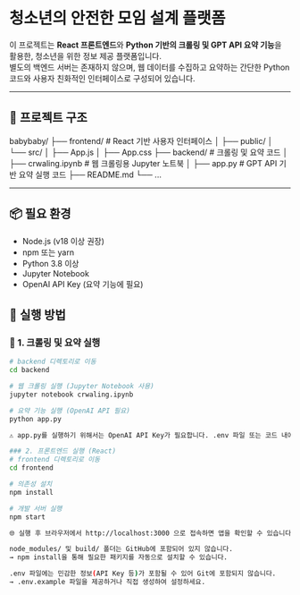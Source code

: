 # 청소년의 안전한 모임 설계 플랫폼

이 프로젝트는 **React 프론트엔드**와 **Python 기반의 크롤링 및 GPT API 요약 기능**을 활용한, 청소년을 위한 정보 제공 플랫폼입니다.  
별도의 백엔드 서버는 존재하지 않으며, 웹 데이터를 수집하고 요약하는 간단한 Python 코드와 사용자 친화적인 인터페이스로 구성되어 있습니다.

---

## 📁 프로젝트 구조



babybaby/
├── frontend/ # React 기반 사용자 인터페이스
│ ├── public/
│ └── src/
│ ├── App.js
│ ├── App.css
├── backend/ # 크롤링 및 요약 코드
│ ├── crwaling.ipynb # 웹 크롤링용 Jupyter 노트북
│ ├── app.py # GPT API 기반 요약 실행 코드
├── README.md
└── ...  


---

## 📦 필요 환경
- Node.js (v18 이상 권장)
- npm 또는 yarn
- Python 3.8 이상
- Jupyter Notebook
- OpenAI API Key (요약 기능에 필요)



## 🚀 실행 방법

### 🔹 1. 크롤링 및 요약 실행

```bash
# backend 디렉토리로 이동
cd backend

# 웹 크롤링 실행 (Jupyter Notebook 사용)
jupyter notebook crwaling.ipynb

# 요약 기능 실행 (OpenAI API 필요)
python app.py

⚠️ app.py를 실행하기 위해서는 OpenAI API Key가 필요합니다. .env 파일 또는 코드 내에 API 키를 설정해주세요.

### 2. 프론트엔드 실행 (React)
# frontend 디렉토리로 이동
cd frontend

# 의존성 설치
npm install

# 개발 서버 실행
npm start

🌐 실행 후 브라우저에서 http://localhost:3000 으로 접속하면 앱을 확인할 수 있습니다.

node_modules/ 및 build/ 폴더는 GitHub에 포함되어 있지 않습니다.
→ npm install을 통해 필요한 패키지를 자동으로 설치할 수 있습니다.

.env 파일에는 민감한 정보(API Key 등)가 포함될 수 있어 Git에 포함되지 않습니다.
→ .env.example 파일을 제공하거나 직접 생성하여 설정하세요.



